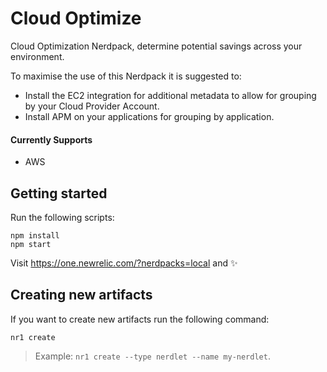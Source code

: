 # Cloud Optimize

Cloud Optimization Nerdpack, determine potential savings across your environment.

To maximise the use of this Nerdpack it is suggested to:
- Install the EC2 integration for additional metadata to allow for grouping by your Cloud Provider Account.
- Install APM on your applications for grouping by application.

#### Currently Supports
- AWS

## Getting started

Run the following scripts:

```
npm install
npm start
```

Visit https://one.newrelic.com/?nerdpacks=local and :sparkles:

## Creating new artifacts

If you want to create new artifacts run the following command:

```
nr1 create
```

> Example: `nr1 create --type nerdlet --name my-nerdlet`.
